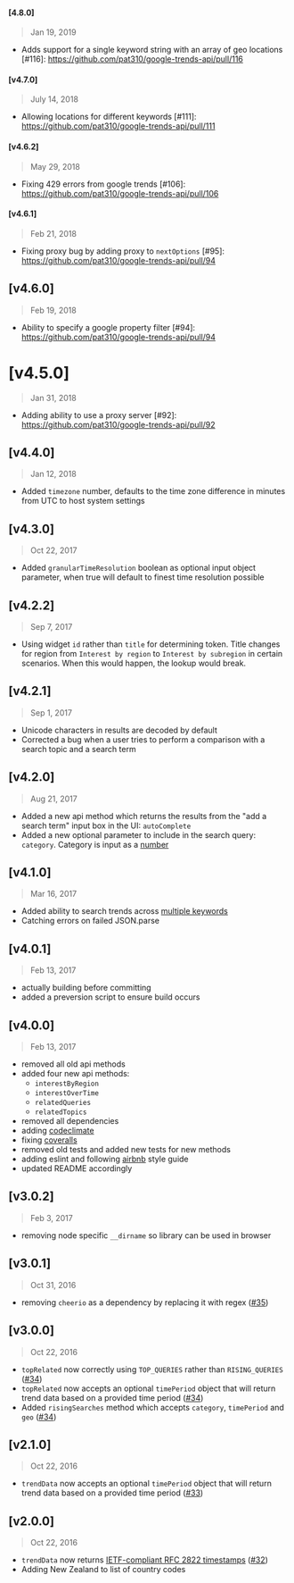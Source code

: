 #### [4.8.0]
> Jan 19, 2019
- Adds support for a single keyword string with an array of geo locations
[#116]: https://github.com/pat310/google-trends-api/pull/116

#### [v4.7.0]
> July 14, 2018
- Allowing locations for different keywords
[#111]: https://github.com/pat310/google-trends-api/pull/111

#### [v4.6.2]
> May 29, 2018
- Fixing 429 errors from google trends
[#106]: https://github.com/pat310/google-trends-api/pull/106

#### [v4.6.1]
> Feb 21, 2018
- Fixing proxy bug by adding proxy to `nextOptions`
[#95]: https://github.com/pat310/google-trends-api/pull/94

## [v4.6.0]
> Feb 19, 2018
- Ability to specify a google property filter
[#94]: https://github.com/pat310/google-trends-api/pull/94

# [v4.5.0]
> Jan 31, 2018
- Adding ability to use a proxy server
[#92]: https://github.com/pat310/google-trends-api/pull/92

## [v4.4.0]
> Jan 12, 2018
- Added `timezone` number, defaults to the time zone difference in minutes from UTC to host system settings

[#90]: https://github.com/pat310/google-trends-api/pull/90

## [v4.3.0]
> Oct 22, 2017
- Added `granularTimeResolution` boolean as optional input object parameter, when true will default to finest time resolution possible

[#84]: https://github.com/pat310/google-trends-api/pull/84

## [v4.2.2]
> Sep 7, 2017
- Using widget `id` rather than `title` for determining token. Title changes for region from `Interest by region` to `Interest by subregion` in certain scenarios. When this would happen, the lookup would break.

[#78]: https://github.com/pat310/google-trends-api/pull/78

## [v4.2.1]
> Sep 1, 2017
- Unicode characters in results are decoded by default
- Corrected a bug when a user tries to perform a comparison with a search topic and a search term

[#74]: https://github.com/pat310/google-trends-api/pull/74
[#76]: https://github.com/pat310/google-trends-api/pull/76

## [v4.2.0]
> Aug 21, 2017
- Added a new api method which returns the results from the "add a search term" input box in the UI: `autoComplete`
- Added a new optional parameter to include in the search query: `category`. Category is input as a [number](https://github.com/pat310/google-trends-api/wiki/Google-Trends-Categories)

[#70]: https://github.com/pat310/google-trends-api/pull/70
[#72]: https://github.com/pat310/google-trends-api/pull/72

## [v4.1.0]
> Mar 16, 2017
- Added ability to search trends across [multiple keywords](https://github.com/pat310/google-trends-api#multiple-keywords)
- Catching errors on failed JSON.parse

[#54]: https://github.com/pat310/google-trends-api/pull/54
[#58]: https://github.com/pat310/google-trends-api/pull/58

## [v4.0.1]
> Feb 13, 2017
- actually building before committing
- added a preversion script to ensure build occurs

## [v4.0.0]
> Feb 13, 2017

- removed all old api methods
- added four new api methods:
  - `interestByRegion`
  - `interestOverTime`
  - `relatedQueries`
  - `relatedTopics`
- removed all dependencies
- adding [codeclimate](https://codeclimate.com/github/pat310/google-trends-api)
- fixing [coveralls](https://coveralls.io/github/pat310/google-trends-api)
- removed old tests and added new tests for new methods
- adding eslint and following [airbnb](https://github.com/airbnb/javascript) style guide
- updated README accordingly

[#47]: https://github.com/pat310/google-trends-api/pull/47

## [v3.0.2]
> Feb 3, 2017

- removing node specific `__dirname` so library can be used in browser

[#44]: https://github.com/pat310/google-trends-api/pull/44

## [v3.0.1]
> Oct 31, 2016

- removing `cheerio` as a dependency by replacing it with regex ([#35])

[#35]: https://github.com/pat310/google-trends-api/pull/35

## [v3.0.0]
> Oct 22, 2016

- `topRelated` now correctly using `TOP_QUERIES` rather than `RISING_QUERIES` ([#34])
- `topRelated` now accepts an optional `timePeriod` object that will return trend data based on a provided time period ([#34])
- Added `risingSearches` method which accepts `category`, `timePeriod` and `geo` ([#34])

[#34]: https://github.com/pat310/google-trends-api/pull/34

## [v2.1.0]
> Oct 22, 2016

- `trendData` now accepts an optional `timePeriod` object that will return trend data based on a provided time period ([#33])

[#33]: https://github.com/pat310/google-trends-api/pull/33

## [v2.0.0]
> Oct 22, 2016

- `trendData` now returns [IETF-compliant RFC 2822 timestamps](https://tools.ietf.org/html/rfc2822#page-14) ([#32])
- Adding New Zealand to list of country codes

[#32]: https://github.com/pat310/google-trends-api/pull/32
